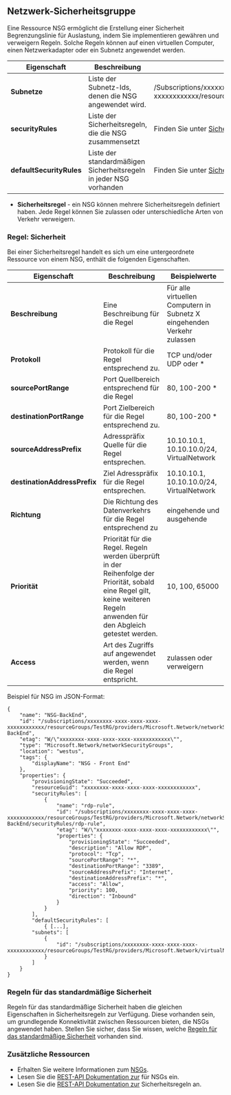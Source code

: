 ## <a name="network-security-group"></a>Netzwerk-Sicherheitsgruppe
Eine Ressource NSG ermöglicht die Erstellung einer Sicherheit Begrenzungslinie für Auslastung, indem Sie implementieren gewähren und verweigern Regeln. Solche Regeln können auf einen virtuellen Computer, einen Netzwerkadapter oder ein Subnetz angewendet werden.

|Eigenschaft|Beschreibung|Beispielwerte|
|---|---|---|
|**Subnetze**|Liste der Subnetz-Ids, denen die NSG angewendet wird.|/Subscriptions/xxxxxxxx-xxxx-xxxx-xxxx-xxxxxxxxxxxx/resourceGroups/TestRG/Providers/Microsoft.Network/virtualNetworks/TestVNet/Subnets/Frontend|
|**securityRules**|Liste der Sicherheitsregeln, die die NSG zusammensetzt|Finden Sie unter [Sicherheitsregel](#Security-rule) unten|
|**defaultSecurityRules**|Liste der standardmäßigen Sicherheitsregeln in jeder NSG vorhanden|Finden Sie unter [Sicherheitsregeln Standard](#Default-security-rules) unten|

- **Sicherheitsregel** - ein NSG können mehrere Sicherheitsregeln definiert haben. Jede Regel können Sie zulassen oder unterschiedliche Arten von Verkehr verweigern.

### <a name="security-rule"></a>Regel: Sicherheit
Bei einer Sicherheitsregel handelt es sich um eine untergeordnete Ressource von einem NSG, enthält die folgenden Eigenschaften.

|Eigenschaft|Beschreibung|Beispielwerte|
|---|---|---|
|**Beschreibung**|Eine Beschreibung für die Regel|Für alle virtuellen Computern in Subnetz X eingehenden Verkehr zulassen|
|**Protokoll**|Protokoll für die Regel entsprechend zu.|TCP und/oder UDP oder *|
|**sourcePortRange**|Port Quellbereich entsprechend für die Regel|80, 100-200 *|
|**destinationPortRange**|Port Zielbereich für die Regel entsprechend zu.|80, 100-200 *|
|**sourceAddressPrefix**|Adresspräfix Quelle für die Regel entsprechen.|10.10.10.1, 10.10.10.0/24, VirtualNetwork|
|**destinationAddressPrefix**|Ziel Adresspräfix für die Regel entsprechen.|10.10.10.1, 10.10.10.0/24, VirtualNetwork|
|**Richtung**|Die Richtung des Datenverkehrs für die Regel entsprechend zu|eingehende und ausgehende|
|**Priorität**|Priorität für die Regel. Regeln werden überprüft in der Reihenfolge der Priorität, sobald eine Regel gilt, keine weiteren Regeln anwenden für den Abgleich getestet werden.|10, 100, 65000|
|**Access**|Art des Zugriffs auf angewendet werden, wenn die Regel entspricht.|zulassen oder verweigern|

Beispiel für NSG im JSON-Format:

    {
        "name": "NSG-BackEnd",
        "id": "/subscriptions/xxxxxxxx-xxxx-xxxx-xxxx-xxxxxxxxxxxx/resourceGroups/TestRG/providers/Microsoft.Network/networkSecurityGroups/NSG-BackEnd",
        "etag": "W/\"xxxxxxxx-xxxx-xxxx-xxxx-xxxxxxxxxxxx\"",
        "type": "Microsoft.Network/networkSecurityGroups",
        "location": "westus",
        "tags": {
            "displayName": "NSG - Front End"
        },
        "properties": {
            "provisioningState": "Succeeded",
            "resourceGuid": "xxxxxxxx-xxxx-xxxx-xxxx-xxxxxxxxxxxx",
            "securityRules": [
                {
                    "name": "rdp-rule",
                    "id": "/subscriptions/xxxxxxxx-xxxx-xxxx-xxxx-xxxxxxxxxxxx/resourceGroups/TestRG/providers/Microsoft.Network/networkSecurityGroups/NSG-BackEnd/securityRules/rdp-rule",
                    "etag": "W/\"xxxxxxxx-xxxx-xxxx-xxxx-xxxxxxxxxxxx\"",
                    "properties": {
                        "provisioningState": "Succeeded",
                        "description": "Allow RDP",
                        "protocol": "Tcp",
                        "sourcePortRange": "*",
                        "destinationPortRange": "3389",
                        "sourceAddressPrefix": "Internet",
                        "destinationAddressPrefix": "*",
                        "access": "Allow",
                        "priority": 100,
                        "direction": "Inbound"
                    }
                }
            ],
            "defaultSecurityRules": [
                { [...],
            "subnets": [
                {
                    "id": "/subscriptions/xxxxxxxx-xxxx-xxxx-xxxx-xxxxxxxxxxxx/resourceGroups/TestRG/providers/Microsoft.Network/virtualNetworks/TestVNet/subnets/FrontEnd"
                }
            ]
        }
    }

### <a name="default-security-rules"></a>Regeln für das standardmäßige Sicherheit
Regeln für das standardmäßige Sicherheit haben die gleichen Eigenschaften in Sicherheitsregeln zur Verfügung. Diese vorhanden sein, um grundlegende Konnektivität zwischen Ressourcen bieten, die NSGs angewendet haben. Stellen Sie sicher, dass Sie wissen, welche [Regeln für das standardmäßige Sicherheit](../articles/virtual-network/virtual-networks-nsg.md#Default-Rules) vorhanden sind. 

### <a name="additional-resources"></a>Zusätzliche Ressourcen

- Erhalten Sie weitere Informationen zum [NSGs](../articles/virtual-network/virtual-networks-nsg.md).
- Lesen Sie die [REST-API Dokumentation zur](https://msdn.microsoft.com/library/azure/mt163615.aspx) für NSGs ein.
- Lesen Sie die [REST-API Dokumentation zur](https://msdn.microsoft.com/library/azure/mt163580.aspx) Sicherheitsregeln an.